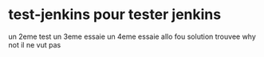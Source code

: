# test-jenkins pour tester jenkins

un 2eme test
un 3eme essaie
un 4eme essaie
allo
fou
solution trouvee
why not
il ne vut pas
